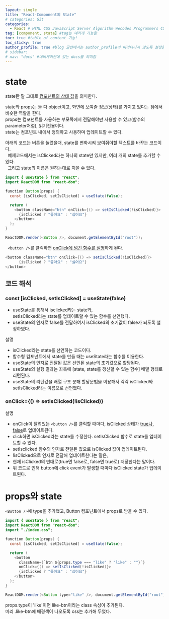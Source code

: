 ```yaml
---
layout: single
title: "React-Component의 State"
# categories: Git
categories:
  - React # HTML CSS JavaScript Server Algorithm Wecodes Programmers CS Github Blog
tag: [component, state] #tag는 여러개 가능함
toc: true #table of content 기능!
toc_sticky: true
author_profile: true #blog 글안에서는 author_profile이 따라다니지 않도록 설정함
# sidebar:
# nav: "docs" #네비게이션에 있는 docs를 의미함
---
```


# state

state란 말 그대로 <u>컴포넌트의 상태 값</u>을 의미한다.

state와 props는 둘 다 object이고, 화면에 보여줄 정보(상태)를 가지고 있다는 점에서 비슷한 역할을 한다.  
props는 컴포넌트를 사용하는 부모쪽에서 전달해야만 사용할 수 있고(함수의 parameter처럼), 읽기전용이다.  
state는 컴포넌트 내에서 정의하고 사용하며 업데이트할 수 있다.

아래의 코드는 버튼을 눌렀을때, state를 변화시켜 보여줘야할 텍스트를 바꾸는 코드이다.  
&nbsp; 예제코드에서는 isClicked라는 하나의 state만 있지만, 여러 개의 state를 추가할 수 있다.  
&nbsp; 그리고 state의 이름은 원하는대로 지을 수 있다.

```java
import { useState } from "react";
import ReactDOM from "react-dom";

function Button(props) {
  const [isClicked, setIsClicked] = useState(false);

  return (
    <button className="btn" onClick={() => setIsClicked(!isClicked)}>
      {isClicked ? "좋아요" : "싫어요"}
    </button>
  );
}

ReactDOM.render(<Button />, document.getElementById("root"));
```

&nbsp; `<button />`를 클릭하면 <u>onClick에 넘긴 함수를 실행</u>하게 된다.

```java
<button className="btn" onClick={() => setIsClicked(!isClicked)}>
      {isClicked ? "좋아요" : "싫어요"}
</button>
```

## 코드 해석

### const [isClicked, setIsClicked] = useState(false)

- useState를 통해서 isclicked라는 state와,  
  setIsClicked라는 state를 업데이트할 수 있는 함수를 선언했다.
- useState의 인자로 false를 전달하여서 isClicked의 초기값이 false가 되도록 설정하였다.

설명

- isClicked라는 state를 선언하는 코드이다.
- 함수형 컴포넌트에서 state를 만들 때는 useState라는 함수를 이용한다.
- useState의 인자로 전달된 값은 선언된 state의 초기값으로 할당된다.
- useState의 실행 결과는 좌측에 [state, state를 갱신할 수 있는 함수] 배열 형태로 리턴된다.
- useState의 리턴값을 배열 구조 분해 할당문법을 이용해서 각각 isClicked와 setIsClicked라는 이름으로 선언했다.

### onClick={() => setIsClicked(!isClicked)}

설명

- onClick이 달려있는 `<button />`를 클릭할 때마다, isClicked 상태가 <u>true나, false</u>로 업데이트된다.
- click하면 isClicked라는 state를 수정한다. setIsClicked 함수로 state를 업데이트할 수 있다.
- setIsclicked 함수의 인자로 전달된 값으로 isClicked 값이 업데이트된다.
- !isClicked으로 인자로 전달해 업데이트한다는 말은,
- 현재 isClicked의 반대로(true면 false로, false면 true로) 저장한다는 말이다.
- 위 코드로 인해 button에 click event가 발생할 때마다 isClicked state가 업데이트된다.

# props와 state

`<Button />`에 type을 추가했고, Button 컴포넌트에서 props로 받을 수 있다.

```java
import { useState } from "react";
import ReactDOM from "react-dom";
import "./index.css";

function Button(props) {
  const [isClicked, setIsClicked] = useState(false);

  return (
    <button
      className={`btn ${props.type === "like" ? "like" : ""}`}
      onClick={() => setIsClicked(!isClicked)}>
      {isClicked ? "좋아요" : "싫어요"}
    </button>
  );
}

ReactDOM.render(<Button type="like" />, document.getElementById("root"));
```

props.type이 'like'이면 like-btn이라는 class 속성이 추가된다.  
미리 .like-btn에 배경색이 나오도록 css는 추가해 두었다.

<!-- ### 2. Link 넣기

```

유형 1: (설명어를 입력) : [gunhee's coding blog](https://gunhee-jeong.github.io/)
유형 2: (URL 자동연결) : <https://gunhee-jeong.github.io/>
유형 3: (동일 파일 내 '문단으로 이동') : [1. Header로 이동](###-1-header)

```

유형 1: (설명어를 입력) : [gunhee's coding blog](https://gunhee-jeong.github.io/)
유형 2: (URL 자동연결) : <https://gunhee-jeong.github.io/>
유형 3: (동일 파일 내 '문단으로 이동') : [1. Header로 이동](#1-header)
유형 3의 방법

1. 특수문자를 제거
2. 스페이스는 -로 바꾸고
3. 대문자는 소문자로!
   그래서 ### 1. Header -> #1-header

## Link: [google][https://www.google.com/]

### 3. 수평선

```

---

```

---

### 4. 라인 바꾸기

```

스페이스바를 2번 눌러주면 다음칸으로
이동할 수 있어요!

```

---

스페이스바를 2번 눌러주면
다음칸으로 이동할 수 있어요!

### 5. list 만들기

```

1. 1번
2. 2번
3. 3번

- 순서없는 list
  - 순서없는 list
    - 순서없는 list

```

1. 1번
2. 2번
3. 3번

- 순서없는 list
  - 순서없는 list
    - 순서없는 list

---

### 6. font 관련

```

**진하게** -> 볼드
_기울여서_ -> 이탤릭체
~~취소선~~ -> 취소선

<ul>밑줄넣기</ul> -> 밑줄
<span style="color:red">빨간 글씨</span> -> 글자색
이것이 `인라인` 입니다 -> 인라인 코드
```

**진하게** -> 볼드
_기울여서_ -> 이탤릭체
~~취소선~~ -> 취소선
<u>밑줄넣기</u> -> 밑줄
<span style="color:red">빨간 글씨</span>
이것이 `인라인` 입니다 -> 인라인 코드

---

### 7. 인용구문

```
> coding
>
> > JavaScript
> >
> > > 내가 프짱!
```

> coding
>
> > JavaScript
> >
> > > 내가 프짱!

---

### 8. 이미지 삽입

```
유형1: ('사이즈를 조절' -> HTML 태그 사용) : <img src="https://gunhee-jeong.github.io/assets/images/blogLogo.png" width="300" height="200">
유형2: (이미지 삽입 후 -> 링크 걸기)
[![이미지](https://gunhee-jeong.github.io/assets/images/blogLogo/blogLogo.png)](https://gunhee-jeong.github.io/)
```

유형1: ('사이즈를 조절' -> HTML 태그 사용) : <img src="https://gunhee-jeong.github.io/assets/images/blogLogo.png" width="300" height="200">
유형2: (이미지 삽입 후 -> 링크 걸기)
[![이미지](https://gunhee-jeong.github.io/assets/images/blogLogo.png)](https://gunhee-jeong.github.io/)

### 9. 표 만들기

```
||국어|영어|
| :--- | ---: | :--: |
|건희 | 100점 | 100점
|철수 | 100점 | 100점
```

|      |  국어 | 영어  |
| :--- | ----: | :---: |
| 건희 | 100점 | 100점 |
| 철수 | 100점 | 100점 |

> - header를 넣고 싶은 경우 ---을 사용하고 :을 이용하여 정렬에 사용함!

### 10. 토글 만들기

```
<details>
<summary>여기를 누르세요</summary>
<div markdown="1">
숨겨진 내용
</div>
</details>
```

<details>
<summary>여기를 누르세요</summary>
<div markdown="1">
숨겨진 내용
</div>
</details> -->
